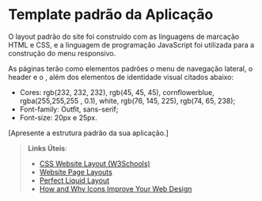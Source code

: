 # Template padrão da Aplicação
O layout padrão do site foi construído com as linguagens de marcação HTML e CSS, e a linguagem de programação JavaScript foi utilizada para a construção do menu responsivo.

As páginas terão como elementos padrões o menu de navegação lateral, o header e o , além dos elementos de identidade visual citados abaixo:

* Cores: rgb(232, 232, 232), rgb(45, 45, 45), cornflowerblue, rgba(255,255,255 , 0.1), white, rgb(76, 145, 225), rgb(74, 65, 238);
* Font-family: Outfit, sans-serif;
* Font-size: 20px e 25px.

[Apresente a estrutura padrão da sua aplicação.]

> **Links Úteis**:
>
> - [CSS Website Layout (W3Schools)](https://www.w3schools.com/css/css_website_layout.asp)
> - [Website Page Layouts](http://www.cellbiol.com/bioinformatics_web_development/chapter-3-your-first-web-page-learning-html-and-css/website-page-layouts/)
> - [Perfect Liquid Layout](https://matthewjamestaylor.com/perfect-liquid-layouts)
> - [How and Why Icons Improve Your Web Design](https://usabilla.com/blog/how-and-why-icons-improve-you-web-design/)
